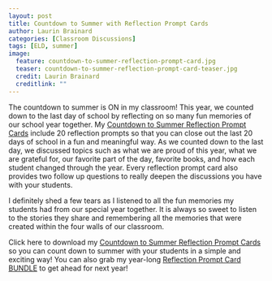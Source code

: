 ```yaml
---
layout: post
title: Countdown to Summer with Reflection Prompt Cards
author: Laurin Brainard
categories: [Classroom Discussions]
tags: [ELD, summer]
image:
  feature: countdown-to-summer-reflection-prompt-card.jpg
  teaser: countdown-to-summer-reflection-prompt-card-teaser.jpg
  credit: Laurin Brainard
  creditlink: ""
---
```

The countdown to summer is ON in my classroom! This year, we counted down to the last day of school by reflecting on so many fun memories of our school year together. My [Countdown to Summer Reflection Prompt Cards](http://bit.ly/2I6O9dK) include 20 reflection prompts so that you can close out the last 20 days of school in a fun and meaningful way. As we counted down to the last day, we discussed topics such as what we are proud of this year, what we are grateful for, our favorite part of the day, favorite books, and how each student changed through the year. Every reflection prompt card also provides two follow up questions to really deepen the discussions you have with your students. 

I definitely shed a few tears as I listened to all the fun memories my students had from our special year together. It is always so sweet to listen to the stories they share and remembering all the memories that were created within the four walls of our classroom. 

Click here to download my [Countdown to Summer Reflection Prompt Cards](http://bit.ly/2I6O9dK) so you can count down to summer with your students in a simple and exciting way! You can also grab my year-long [Reflection Prompt Card BUNDLE](http://bit.ly/2Fmbpmj) to get ahead for next year!